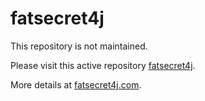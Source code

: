 fatsecret4j
===========


This repository is not maintained. 

Please visit this active repository [fatsecret4j](https://github.com/fatsecret/fatsecret4j).

More details at [fatsecret4j.com](http://fatsecret4j.com).